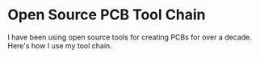 # Open Source PCB Tool Chain

I have been using open source tools for creating PCBs for over a decade. Here's how I use my tool chain.
